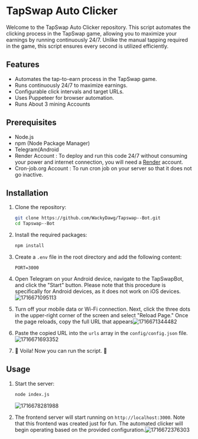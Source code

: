 # TapSwap Auto Clicker

Welcome to the TapSwap Auto Clicker repository. This script automates the clicking process in the TapSwap game, allowing you to maximize your earnings by running continuously 24/7. Unlike the manual tapping required in the game, this script ensures every second is utilized efficiently.

## Features

- Automates the tap-to-earn process in the TapSwap game.
- Runs continuously 24/7 to maximize earnings.
- Configurable click intervals and target URLs.
- Uses Puppeteer for browser automation.
- Runs About 3 mining Accounts

## Prerequisites

- Node.js
- npm (Node Package Manager)
- Telegram(Android
- Render Account : To deploy and run this code 24/7 without consuming your power and internet connection, you will need a [Render](https://render.com/) account.
- Cron-job.org Account : To run cron job on your server so that it does not go inactive.

## Installation

1. Clone the repository:

   ```sh
   git clone https://github.com/WackyDawg/Tapswap--Bot.git
   cd Tapswap--Bot
   ```
2. Install the required packages:

   ```sh
   npm install
   ```
3. Create a `.env` file in the root directory and add the following content:

   ```env
   PORT=3000
   ```
4. Open Telegram on your Android device, navigate to the TapSwapBot, and click the "Start" button. Please note that this procedure is specifically for Android devices, as it does not work on iOS devices.![1716671095113](images/Readme/1716671095113.png)
5. Turn off your mobile data or Wi-Fi connection. Next, click the three dots in the upper-right corner of the screen and select "Reload Page." Once the page reloads, copy the full URL that appears![1716671344482](images/Readme/1716671344482.png)
6. Paste the copied URL into the `urls` array in the `config/config.json` file.![1716671693352](images/Readme/1716671693352.png)
7. 🎉 Voila! Now you can run the script. 🚀

## Usage

1. Start the server:

   ```sh
   node index.js
   ```

   ![1716678281988](images/Readme/1716678281988.png)
2. The frontend server will start running on `http://localhost:3000`. Note that this frontend was created just for fun. The automated clicker will begin operating based on the provided configuration.![1716672376303](images/Readme/1716672376303.png)
